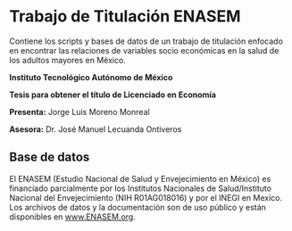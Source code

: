 # Trabajo de Titulación ENASEM
Contiene los scripts y bases de datos de un trabajo de titulación enfocado en encontrar las relaciones de variables socio económicas en la salud de los adultos mayores en México.

**Instituto Tecnológico Autónomo de México**

**Tesis para obtener el título de Licenciado en Economía**

**Presenta:** Jorge Luis Moreno Monreal

**Asesora:** Dr. José Manuel Lecuanda Ontiveros

## Base de datos
El ENASEM (Estudio Nacional de Salud y Envejecimiento en México) es financiado parcialmente por los Institutos Nacionales de Salud/Instituto Nacional del Envejecimiento (NIH R01AG018016) y por el INEGI en Mexico. Los archivos de datos y la documentación son de uso público y están disponibles en www.ENASEM.org.
